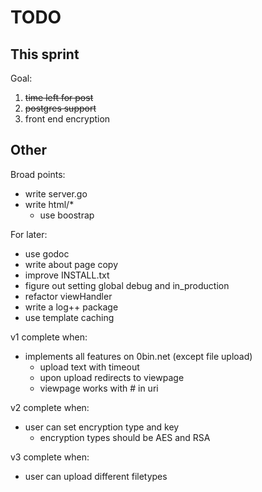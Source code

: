 # TODO

## This sprint

Goal:

1) ~~time left for post~~
2) ~~postgres support~~ 
3) front end encryption 


## Other
Broad points:

- write server.go
- write html/\*
    - use boostrap

For later:

- use godoc
- write about page copy 
- improve INSTALL.txt
- figure out setting global debug and in\_production
- refactor viewHandler
- write a log++ package
- use template caching

v1 complete when:

- implements all features on 0bin.net (except file upload)
  - upload text with timeout
  - upon upload redirects to viewpage
  - viewpage works with # in uri

v2 complete when:

- user can set encryption type and key
  - encryption types should be AES and RSA


v3 complete when:

- user can upload different filetypes
